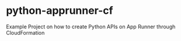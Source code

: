 # python-apprunner-cf
Example Project on how to create Python APIs on App Runner through CloudFormation
